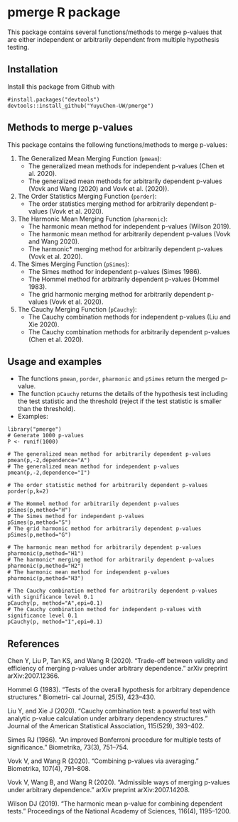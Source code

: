 # pmerge R package

This package contains several functions/methods to merge p-values that are either independent or arbitrarily dependent from multiple hypothesis testing.

## Installation
Install this package from Github with 
```
#install.packages("devtools")
devtools::install_github("YuyuChen-UW/pmerge")
```
## Methods to merge p-values
This package contains the following functions/methods to merge p-values:
1. The Generalized Mean Merging Function (`pmean`): 
   - The generalized mean methods for independent p-values (Chen et al. 2020).
   - The generalized mean methods for arbitrarily dependent p-values (Vovk and Wang (2020) and Vovk et al. (2020)).
2. The Order Statistics Merging Function (`porder`): 
   - The order statistics merging method for arbitrarily dependent p-values (Vovk et al. 2020).
3. The Harmonic Mean Merging Function (`pharmonic`): 
   - The harmonic mean method for independent p-values (Wilson 2019).
   - The harmonic mean method for arbitrarily dependent p-values (Vovk and Wang 2020).
   - The harmonic* merging method for arbitrarily dependent p-values (Vovk et al. 2020).
4. The Simes Merging Function (`pSimes`): 
   - The Simes method for independent p-values (Simes 1986).
   - The Hommel method for arbitrarily dependent p-values (Hommel 1983).
   - The grid harmonic merging method for arbitrarily dependent p-values (Vovk et al. 2020).
5. The Cauchy Merging Function (`pCauchy`): 
   - The Cauchy combination methods for independent p-values (Liu and Xie 2020).
   - The Cauchy combination methods for arbitrarily dependent p-values (Chen et al. 2020).
## Usage and examples
- The functions `pmean`, `porder`, `pharmonic` and `pSimes` return the merged p-value.
- The function `pCauchy` returns the details of the hypothesis test including the test statistic and the threshold (reject if the test statistic is smaller than the threshold).
- Examples:
```
library("pmerge")
# Generate 1000 p-values
P <- runif(1000)

# The generalized mean method for arbitrarily dependent p-values
pmean(p,-2,dependence="A")
# The generalized mean method for independent p-values
pmean(p,-2,dependence="I")

# The order statistic method for arbitrarily dependent p-values
porder(p,k=2)

# The Hommel method for arbitrarily dependent p-values
pSimes(p,method="H")
# The Simes method for independent p-values
pSimes(p,method="S")
# The grid harmonic method for arbitrarily dependent p-values
pSimes(p,method="G")

# The harmonic mean method for arbitrarily dependent p-values
pharmonic(p,method="H1")
# The harmonic* merging method for arbitrarily dependent p-values
pharmonic(p,method="H2")
# The harmonic mean method for independent p-values
pharmonic(p,method="H3")

# The Cauchy combination method for arbitrarily dependent p-values with significance level 0.1
pCauchy(p, method="A",epi=0.1)
# The Cauchy combination method for independent p-values with significance level 0.1
pCauchy(p, method="I",epi=0.1)
```


## References
Chen Y, Liu P, Tan KS, and Wang R (2020). “Trade-off between validity and efficiency of merging p-values under arbitrary dependence.” arXiv preprint arXiv:2007.12366.

Hommel G (1983). “Tests of the overall hypothesis for arbitrary dependence structures.” Biometri- cal Journal, 25(5), 423–430.

Liu Y, and Xie J (2020). “Cauchy combination test: a powerful test with analytic p-value calculation under arbitrary dependency structures.” Journal of the American Statistical Association, 115(529), 393–402.

Simes RJ (1986). “An improved Bonferroni procedure for multiple tests of significance.” Biometrika, 73(3), 751–754.

Vovk V, and Wang R (2020). “Combining p-values via averaging.” Biometrika, 107(4), 791–808.

Vovk V, Wang B, and Wang R (2020). “Admissible ways of merging p-values under arbitrary dependence.” arXiv preprint arXiv:2007.14208.

Wilson DJ (2019). “The harmonic mean p-value for combining dependent tests.” Proceedings of the National Academy of Sciences, 116(4), 1195–1200.
